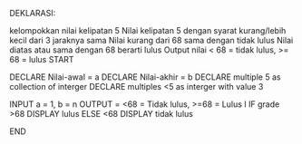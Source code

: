 DEKLARASI:

kelompokkan nilai kelipatan 5
Nilai kelipatan 5 dengan syarat kurang/lebih kecil dari 3 jaraknya sama
Nilai kurang dari 68 sama dengan tidak lulus
Nilai diatas atau sama dengan 68 berarti lulus
Output nilai < 68 = tidak lulus, >= 68 = lulus
START

DECLARE Nilai-awal = a DECLARE Nilai-akhir = b DECLARE multiple 5 as collection of interger DECLARE multiples <5 as interger with value 3

INPUT a = 1, b = n OUTPUT = <68 = Tidak lulus, >=68 = Lulus I IF grade >68 DISPLAY lulus ELSE <68 DISPLAY tidak lulus

END